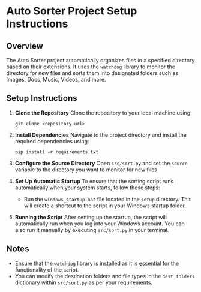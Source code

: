 # Auto Sorter Project Setup Instructions

## Overview
The Auto Sorter project automatically organizes files in a specified directory based on their extensions. It uses the `watchdog` library to monitor the directory for new files and sorts them into designated folders such as Images, Docs, Music, Videos, and more.

## Setup Instructions

1. **Clone the Repository**
   Clone the repository to your local machine using:
   ```
   git clone <repository-url>
   ```

2. **Install Dependencies**
   Navigate to the project directory and install the required dependencies using:
   ```
   pip install -r requirements.txt
   ```

3. **Configure the Source Directory**
   Open `src/sort.py` and set the `source` variable to the directory you want to monitor for new files.

4. **Set Up Automatic Startup**
   To ensure that the sorting script runs automatically when your system starts, follow these steps:
   - Run the `windows_startup.bat` file located in the `setup` directory. This will create a shortcut to the script in your Windows startup folder.

5. **Running the Script**
   After setting up the startup, the script will automatically run when you log into your Windows account. You can also run it manually by executing `src/sort.py` in your terminal.

## Notes
- Ensure that the `watchdog` library is installed as it is essential for the functionality of the script.
- You can modify the destination folders and file types in the `dest_folders` dictionary within `src/sort.py` as per your requirements.